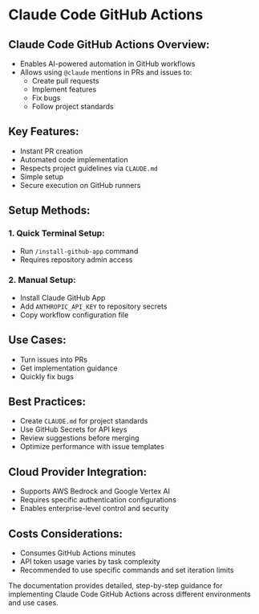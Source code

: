 # Claude Code GitHub Actions

## Claude Code GitHub Actions Overview:
- Enables AI-powered automation in GitHub workflows
- Allows using `@claude` mentions in PRs and issues to:
  - Create pull requests
  - Implement features
  - Fix bugs
  - Follow project standards

## Key Features:
- Instant PR creation
- Automated code implementation
- Respects project guidelines via `CLAUDE.md`
- Simple setup
- Secure execution on GitHub runners

## Setup Methods:
### 1. Quick Terminal Setup:
- Run `/install-github-app` command
- Requires repository admin access

### 2. Manual Setup:
- Install Claude GitHub App
- Add `ANTHROPIC_API_KEY` to repository secrets
- Copy workflow configuration file

## Use Cases:
- Turn issues into PRs
- Get implementation guidance
- Quickly fix bugs

## Best Practices:
- Create `CLAUDE.md` for project standards
- Use GitHub Secrets for API keys
- Review suggestions before merging
- Optimize performance with issue templates

## Cloud Provider Integration:
- Supports AWS Bedrock and Google Vertex AI
- Requires specific authentication configurations
- Enables enterprise-level control and security

## Costs Considerations:
- Consumes GitHub Actions minutes
- API token usage varies by task complexity
- Recommended to use specific commands and set iteration limits

The documentation provides detailed, step-by-step guidance for implementing Claude Code GitHub Actions across different environments and use cases.